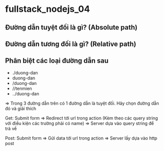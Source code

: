 # fullstack_nodejs_04

## Đường dẫn tuyệt đối là gì? (Absolute path)

## Đường dẫn tương đối là gì? (Relative path)

## Phân biệt các loại đường dẫn sau

- ./duong-dan
- duong-dan
- /duong-dan
- //tenmien
- ../duong-dan

=> Trong 3 đường dẫn trên có 1 đường dẫn là tuyệt đối. Hãy chọn đường dẫn đó và giải thích

Get:
Submit form => Redirect tới url trong action (Kèm theo các query string với điều kiện các trường phải có name) => Server dựa vào query string để trả về

Post:
Submit form => Gửi data tới url trong action => Server lấy dựa vào http post
